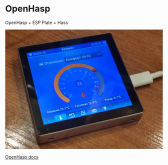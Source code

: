 # OpenHasp
OpenHasp + ESP Plate + Hass

![Live 480*480](screens/live.jpg)

[OpenHasp docs](https://openhasp.com/0.7.0/)